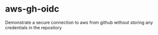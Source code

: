 # aws-gh-oidc
Demonstrate a secure connection to aws from github without storing any credentials in the repository
